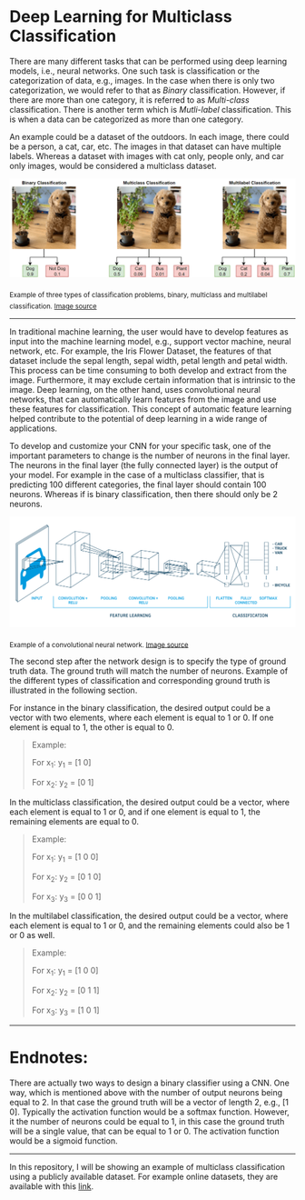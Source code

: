# Deep Learning for Multiclass Classification

There are many different tasks that can be performed using deep learning models, i.e., neural networks. One such task is classification or the categorization of data, e.g., images. In the case when there is only two categorization, we would refer to that as *Binary* classification. However, if there are more than one category, it is referred to as *Multi-class* classification. There is another term which is *Mutli-label* classification. This is when a data can be categorized as more than one category.

An example could be a dataset of the outdoors. In each image, there could be a person, a cat, car, etc. The images in that dataset can have multiple labels. Whereas a dataset with images with cat only, people only, and car only images, would be considered a multiclass dataset.

![There are three types of classification problems, binary, multiclass and multilabel classification.](/misc/types_of_classification_examples.png)

<sub> Example of three types of classification problems, binary, multiclass and multilabel classification. [Image source](https://www.mathworks.com/help/deeplearning/ug/multilabel-image-classification-using-deep-learning.html)</sub>

---

In traditional machine learning, the user would have to develop features as input into the machine learning model, e.g., support vector machine, neural network, etc. For example, the Iris Flower Dataset, the features of that dataset include the sepal length, sepal width, petal length and petal width. This process can be time consuming to both develop and extract from the image. Furthermore, it may exclude certain information that is intrinsic to the image. Deep learning, on the other hand, uses convolutional neural networks, that can automatically learn features from the image and use these features for classification. This concept of automatic feature learning helped contribute to the potential of deep learning in a wide range of applications.

To develop and customize your CNN for your specific task, one of the important parameters to change is the number of neurons in the final layer. The neurons in the final layer (the fully connected layer) is the output of your model. For example in the case of a multiclass classifier, that is predicting 100 different categories, the final layer should contain 100 neurons. Whereas if is binary classification, then there should only be 2 neurons.

![A convolutional neural network has two parts, the feature learning stage and the decision making stage, i.e., the classifier.](/misc/neural_network_diagram.png)

<sub> Example of a convolutional neural network. [Image source](https://www.run.ai/guides/deep-learning-for-computer-vision/deep-convolutional-neural-networks)</sub>

The second step after the network design is to specify the type of ground truth data. The ground truth will match the number of neurons. Example of the different types of classification and corresponding ground truth is illustrated in the following section.

For instance in the binary classification, the desired output could be a vector with two elements, where each element is equal to 1 or 0. If one element is equal to 1, the other is equal to 0.
> Example:
> 
> For x<sub>1</sub>: y<sub>1</sub> = [1 0]
> 
> For x<sub>2</sub>: y<sub>2</sub> = [0 1]

In the multiclass classification, the desired output could be a vector, where each element is equal to 1 or 0, and if one element is equal to 1, the remaining elements are equal to 0.
> Example:
> 
> For x<sub>1</sub>: y<sub>1</sub> = [1 0 0]
> 
> For x<sub>2</sub>: y<sub>2</sub> = [0 1 0]
> 
> For x<sub>3</sub>: y<sub>3</sub> = [0 0 1]

In the multilabel classification, the desired output could be a vector, where each element is equal to 1 or 0, and the remaining elements could also be 1 or 0 as well.
> Example:
> 
> For x<sub>1</sub>: y<sub>1</sub> = [1 0 0]
> 
> For x<sub>2</sub>: y<sub>2</sub> = [0 1 1]
> 
> For x<sub>3</sub>: y<sub>3</sub> = [1 0 1]

---
# Endnotes:

There are actually two ways to design a binary classifier using a CNN. One way, which is mentioned above with the number of output neurons being equal to 2. In that case the ground truth will be a vector of length 2, e.g., [1 0]. Typically the activation function would be a softmax function. However, it the number of neurons could be equal to 1, in this case the ground truth will be a single value, that can be equal to 1 or 0. The activation function would be a sigmoid function. 

---

In this repository, I will be showing an example of multiclass classification using a publicly available dataset. For example online datasets, they are available with this [link](https://imerit.net/blog/22-free-image-datasets-for-computer-vision-all-pbm/).
